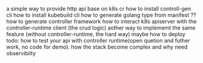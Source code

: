 a simple way to provide http api base on k8s cr
how to install controll-gen cli
how to install kubebuild cli
how to generate golang type from manifest ??
how to generate controller framework
how to interact k8s apiserver with the controller-runtime client (the crud logic)
aother way to implememt the same feature (without controller-runtime, the hard way) maybe
how to deploy
todo:
how to test your api with controller runtime(open quetion and futher work, no code for demo).
how the stack become complex and why need observibilty
